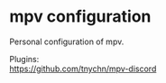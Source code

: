 # mpv configuration
Personal configuration of mpv.<br>

Plugins:<br>
https://github.com/tnychn/mpv-discord
